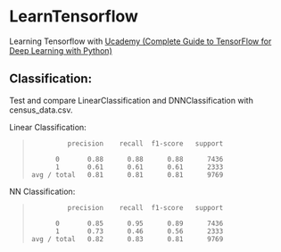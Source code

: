 # LearnTensorflow
Learning Tensorflow with [Ucademy (Complete Guide to TensorFlow for Deep Learning with Python)](https://www.udemy.com/complete-guide-to-tensorflow-for-deep-learning-with-python/)

## Classification:
Test and compare LinearClassification and DNNClassification with census_data.csv.
  
  Linear Classification:

>              precision    recall  f1-score   support
> 
>           0       0.88      0.88      0.88      7436
>           1       0.61      0.61      0.61      2333
>     avg / total   0.81      0.81      0.81      9769

NN Classification:

>              precision    recall  f1-score   support
> 
>           0       0.85      0.95      0.89      7436
>           1       0.73      0.46      0.56      2333
>     avg / total   0.82      0.83      0.81      9769

